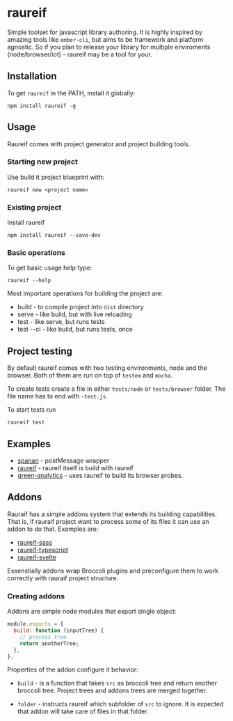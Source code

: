 # raureif

Simple toolset for javascript library authoring.
It is highly inspired by amazing tools like `ember-cli`, but aims to be
framework and platform agnostic. So if you plan to release your library for
multiple enviroments (node/browser/iot) - raureif may be a tool for your.

## Installation

To get `raureif` in the PATH, install it globally:

```
npm install raureif -g
```

## Usage

Raureif comes with project generator and project building tools.

### Starting new project

Use build it project blueprint with:

```
raureif new <project name>
```

### Existing project

Install raureif

```
npm install raureif --save-dev
```

### Basic operations

To get basic usage help type:

```
raureif --help
```

Most important operations for building the project are:

* build - to compile project into `dist` directory
* serve - like build, but with live reloading
* test - like serve, but runs tests
* test --ci - like build, but runs tests, once

## Project testing

By default raureif comes with two testing environments, node and the browser.
Both of them are run on top of `testem` and `mocha`.

To create tests create a file in either `tests/node` or `tests/browser` folder.
The file name has to end with `-test.js`.

To start tests run

```
raureif test
```

## Examples

* [spanan](https://github.com/chrmod/spanan) - postMessage wrapper
* [raureif](https://github.com/chrmod/raureif) - raureif itself is build with raureif
* [green-analytics](https://github.com/cliqz-oss/green-analytics) - uses raureif to
  build its browser probes.

## Addons

Rauraif has a simple addons system that extends its building capabilities.
That is, if rauraif project want to process some of its files it can use an
addon to do that. Examples are:

* [raureif-sass](https://github.com/chrmod/raureif-sass)
* [raureif-typescript](https://github.com/chrmod/raureif-typescript)
* [raureif-svelte](https://github.com/chrmod/raureif-svelte)

Essenstially addons wrap Broccoli plugins and preconfigure them to work
correctly with rauraif project structure.

### Creating addons

Addons are simple node modules that export single object:

```js
module.exports = {
  build: function (inputTree) {
    // process tree
    return anotherTree;
  },
};
```

Properties of the addon configure it behavior:

* `build` - is a function that takes `src` as broccoli tree and return another
            broccoli tree. Project trees and addons trees are merged together.

* `folder` - instructs raureif which subfolder of `src` to ignore. It is
             expected that addon will take care of files in that folder.


